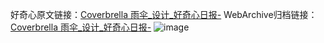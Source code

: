 好奇心原文链接：[Coverbrella 雨伞_设计_好奇心日报-](https://www.qdaily.com/articles/3792.html)
WebArchive归档链接：[Coverbrella 雨伞_设计_好奇心日报-](http://web.archive.org/web/20190623153004/https://www.qdaily.com/articles/3792.html)
![image](http://ww3.sinaimg.cn/large/007d5XDply1g3vd9yqscoj30u03gvgw7)